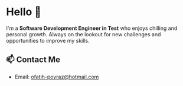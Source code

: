 # Hello 👋

I'm a **Software Development Engineer in Test** who enjoys chilling and personal growth.
Always on the lookout for new challenges and opportunities to improve my skills.

## 📫 Contact Me
- Email: ofatih-poyraz@hotmail.com



